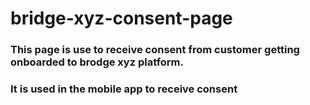 # bridge-xyz-consent-page
### This page is use to receive consent from customer getting onboarded to brodge xyz platform. 
### It is used in the mobile app to receive consent 
